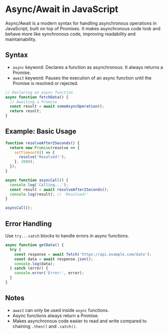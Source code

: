 # Async/Await in JavaScript

Async/Await is a modern syntax for handling asynchronous operations in JavaScript, built on top of Promises. It makes asynchronous code look and behave more like synchronous code, improving readability and maintainability.

## Syntax

- `async` keyword: Declares a function as asynchronous. It always returns a Promise.
- `await` keyword: Pauses the execution of an async function until the Promise is resolved or rejected.

```js
// Declaring an async function
async function fetchData() {
  // Awaiting a Promise
  const result = await someAsyncOperation();
  return result;
}
```

## Example: Basic Usage

```js
function resolveAfter2Seconds() {
  return new Promise(resolve => {
    setTimeout(() => {
      resolve('Resolved!');
    }, 2000);
  });
}

async function asyncCall() {
  console.log('Calling...');
  const result = await resolveAfter2Seconds();
  console.log(result); // 'Resolved!'
}

asyncCall();
```

## Error Handling

Use `try...catch` blocks to handle errors in async functions.

```js
async function getData() {
  try {
    const response = await fetch('https://api.example.com/data');
    const data = await response.json();
    console.log(data);
  } catch (error) {
    console.error('Error:', error);
  }
}
```

## Notes

- `await` can only be used inside `async` functions.
- Async functions always return a Promise.
- Makes asynchronous code easier to read and write compared to chaining `.then()` and `.catch()`.
